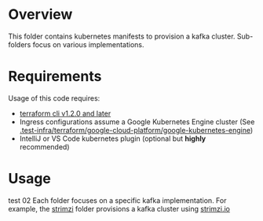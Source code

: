 <!--
    Licensed to the Apache Software Foundation (ASF) under one
    or more contributor license agreements.  See the NOTICE file
    distributed with this work for additional information
    regarding copyright ownership.  The ASF licenses this file
    to you under the Apache License, Version 2.0 (the
    "License"); you may not use this file except in compliance
    with the License.  You may obtain a copy of the License at

      http://www.apache.org/licenses/LICENSE-2.0

    Unless required by applicable law or agreed to in writing,
    software distributed under the License is distributed on an
    "AS IS" BASIS, WITHOUT WARRANTIES OR CONDITIONS OF ANY
    KIND, either express or implied.  See the License for the
    specific language governing permissions and limitations
    under the License.
-->

# Overview

This folder contains kubernetes manifests to provision a kafka cluster. Sub-folders focus on various implementations.

# Requirements

Usage of this code requires:

- [terraform cli v1.2.0 and later](https://terraform.io)
- Ingress configurations assume a Google Kubernetes Engine cluster
(See [.test-infra/terraform/google-cloud-platform/google-kubernetes-engine](../terraform/google-cloud-platform/google-kubernetes-engine))
- IntelliJ or VS Code kubernetes plugin (optional but **highly** recommended)

# Usage
test 02
Each folder focuses on a specific kafka implementation. For example, the [strimzi](strimzi) folder provisions
a kafka cluster using [strimzi.io](https://strimzi.io)
